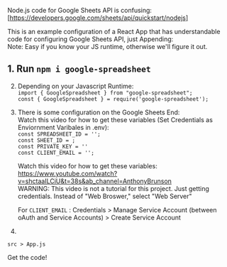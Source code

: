 Node.js code for Google Sheets API is confusing: [https://developers.google.com/sheets/api/quickstart/nodejs]

This is an example configuration of a React App that has understandable code for configuring Google Sheets API, just Appending: <br />
Note: Easy if you know your JS runtime, otherwise we'll figure it out.


## 1. Run `npm i google-spreadsheet`
  
2. Depending on your Javascript Runtime: <br />
   `import { GoogleSpreadsheet } from "google-spreadsheet";`<br />
   `const { GoogleSpreadsheet } = require('google-spreadsheet');`
   
3. There is some configuration on the Google Sheets End: <br /> Watch this video for how to get these variables (Set Credentials as Enviornment Varibales in .env): <br />
    `const SPREADSHEET_ID = '';`<br />
    `const SHEET_ID = ;`<br />
    `const PRIVATE_KEY = ''`<br />
    `const CLIENT_EMAIL = '';`<br />
    
    Watch this video for how to get these variables: https://www.youtube.com/watch?v=shctaaILCiU&t=38s&ab_channel=AnthonyBrunson<br />
    WARNING: This video is not a tutorial for this project. Just getting credentials. Instead of "Web Broswer," select "Web Server"
    
    For `CLIENT_EMAIL` : Credentials > Manage Service Account (between oAuth and Service Accounts) > Create Service Account

4. 
  `src > App.js`
    
  Get the code!
    
